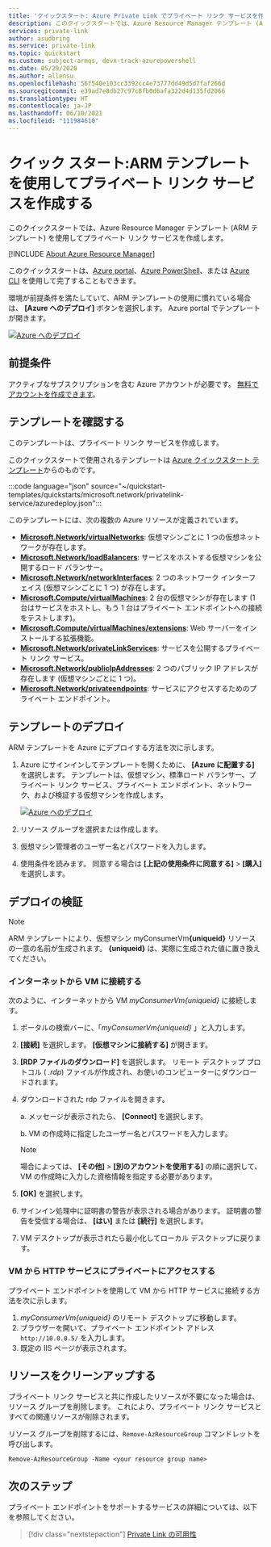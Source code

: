 ```yaml
---
title: 'クイックスタート: Azure Private Link でプライベート リンク サービスを作成する'
description: このクイックスタートでは、Azure Resource Manager テンプレート (ARM テンプレート) を使用してプライベート リンク サービスを作成します。
services: private-link
author: asudbring
ms.service: private-link
ms.topic: quickstart
ms.custom: subject-armqs, devx-track-azurepowershell
ms.date: 05/29/2020
ms.author: allensu
ms.openlocfilehash: 56f540e103cc3392cc4e73777dd49d5d7faf266d
ms.sourcegitcommit: e39ad7e8db27c97c8fb0d6afa322d4d135fd2066
ms.translationtype: HT
ms.contentlocale: ja-JP
ms.lasthandoff: 06/10/2021
ms.locfileid: "111984610"
---
```

# <a name="quickstart-create-a-private-link-service-by-using-an-arm-template"></a>クイック スタート:ARM テンプレートを使用してプライベート リンク サービスを作成する

このクイックスタートでは、Azure Resource Manager テンプレート (ARM テンプレート) を使用してプライベート リンク サービスを作成します。

[!INCLUDE [About Azure Resource Manager](../../includes/resource-manager-quickstart-introduction.md)]

このクイックスタートは、[Azure portal](create-private-link-service-portal.md)、[Azure PowerShell](create-private-link-service-powershell.md)、または [Azure CLI](create-private-link-service-cli.md) を使用して完了することもできます。

環境が前提条件を満たしていて、ARM テンプレートの使用に慣れている場合は、 **[Azure へのデプロイ]** ボタンを選択します。 Azure portal でテンプレートが開きます。

[![Azure へのデプロイ](../media/template-deployments/deploy-to-azure.svg)](https://portal.azure.com/#create/Microsoft.Template/uri/https%3A%2F%2Fraw.githubusercontent.com%2FAzure%2Fazure-quickstart-templates%2Fmaster%2Fquickstarts%2Fmicrosoft.network%2Fprivatelink-service%2Fazuredeploy.json)

## <a name="prerequisites"></a>前提条件

アクティブなサブスクリプションを含む Azure アカウントが必要です。 [無料でアカウントを作成できます](https://azure.microsoft.com/free/?WT.mc_id=A261C142F)。

## <a name="review-the-template"></a>テンプレートを確認する

このテンプレートは、プライベート リンク サービスを作成します。

このクイックスタートで使用されるテンプレートは [Azure クイックスタート テンプレート](https://azure.microsoft.com/resources/templates/privatelink-service/)からのものです。

:::code language="json" source="~/quickstart-templates/quickstarts/microsoft.network/privatelink-service/azuredeploy.json":::

このテンプレートには、次の複数の Azure リソースが定義されています。

- [**Microsoft.Network/virtualNetworks**](/azure/templates/microsoft.network/virtualnetworks): 仮想マシンごとに 1 つの仮想ネットワークが存在します。
- [**Microsoft.Network/loadBalancers**](/azure/templates/microsoft.network/loadBalancers): サービスをホストする仮想マシンを公開するロード バランサー。
- [**Microsoft.Network/networkInterfaces**](/azure/templates/microsoft.network/networkinterfaces): 2 つのネットワーク インターフェイス (仮想マシンごとに 1 つ) が存在します。
- [**Microsoft.Compute/virtualMachines**](/azure/templates/microsoft.compute/virtualmachines): 2 台の仮想マシンが存在します (1 台はサービスをホストし、もう 1 台はプライベート エンドポイントへの接続をテストします)。
- [**Microsoft.Compute/virtualMachines/extensions**](/azure/templates/Microsoft.Compute/virtualMachines/extensions): Web サーバーをインストールする拡張機能。
- [**Microsoft.Network/privateLinkServices**](/azure/templates/microsoft.network/privateLinkServices): サービスを公開するプライベート リンク サービス。
- [**Microsoft.Network/publicIpAddresses**](/azure/templates/microsoft.network/publicIpAddresses): 2 つのパブリック IP アドレスが存在します (仮想マシンごとに 1 つ)。
- [**Microsoft.Network/privateendpoints**](/azure/templates/microsoft.network/privateendpoints): サービスにアクセスするためのプライベート エンドポイント。

## <a name="deploy-the-template"></a>テンプレートのデプロイ

ARM テンプレートを Azure にデプロイする方法を次に示します。

1. Azure にサインインしてテンプレートを開くために、 **[Azure に配置する]** を選択します。 テンプレートは、仮想マシン、標準ロード バランサー、プライベート リンク サービス、プライベート エンドポイント、ネットワーク、および検証する仮想マシンを作成します。

   [![Azure へのデプロイ](../media/template-deployments/deploy-to-azure.svg)](https://portal.azure.com/#create/Microsoft.Template/uri/https%3A%2F%2Fraw.githubusercontent.com%2FAzure%2Fazure-quickstart-templates%2Fmaster%2Fquickstarts%2Fmicrosoft.network%2Fprivatelink-service%2Fazuredeploy.json)

2. リソース グループを選択または作成します。
3. 仮想マシン管理者のユーザー名とパスワードを入力します。
4. 使用条件を読みます。 同意する場合は **[上記の使用条件に同意する]**  >  **[購入]** を選択します。

## <a name="validate-the-deployment"></a>デプロイの検証

> [!NOTE]
> ARM テンプレートにより、仮想マシン myConsumerVm<b>{uniqueid}</b> リソースの一意の名前が生成されます。 **{uniqueid}** は、実際に生成された値に置き換えてください。

### <a name="connect-to-a-vm-from-the-internet"></a>インターネットから VM に接続する

次のように、インターネットから VM _myConsumerVm{uniqueid}_ に接続します。

1.  ポータルの検索バーに、「_myConsumerVm{uniqueid}_ 」と入力します。

2.  **[接続]** を選択します。 **[仮想マシンに接続する]** が開きます。

3.  **[RDP ファイルのダウンロード]** を選択します。 リモート デスクトップ プロトコル ( _.rdp_) ファイルが作成され、お使いのコンピューターにダウンロードされます。

4.  ダウンロードされた rdp ファイルを開きます。

    a. メッセージが表示されたら、 **[Connect]** を選択します。

    b. VM の作成時に指定したユーザー名とパスワードを入力します。

    > [!NOTE]
    > 場合によっては、 **[その他]**  >  **[別のアカウントを使用する]** の順に選択して、VM の作成時に入力した資格情報を指定する必要があります。

5.  **[OK]** を選択します。

6.  サインイン処理中に証明書の警告が表示される場合があります。 証明書の警告を受信する場合は、 **[はい]** または **[続行]** を選択します。

7.  VM デスクトップが表示されたら最小化してローカル デスクトップに戻ります。

### <a name="access-the-http-service-privately-from-the-vm"></a>VM から HTTP サービスにプライベートにアクセスする

プライベート エンドポイントを使用して VM から HTTP サービスに接続する方法を次に示します。

1.  _myConsumerVm{uniqueid}_ のリモート デスクトップに移動します。
2.  ブラウザーを開いて、プライベート エンドポイント アドレス `http://10.0.0.5/` を入力します。
3.  既定の IIS ページが表示されます。

## <a name="clean-up-resources"></a>リソースをクリーンアップする

プライベート リンク サービスと共に作成したリソースが不要になった場合は、リソース グループを削除します。 これにより、プライベート リンク サービスとすべての関連リソースが削除されます。

リソース グループを削除するには、`Remove-AzResourceGroup` コマンドレットを呼び出します。

```azurepowershell-interactive
Remove-AzResourceGroup -Name <your resource group name>
```

## <a name="next-steps"></a>次のステップ


プライベート エンドポイントをサポートするサービスの詳細については、以下を参照してください。
> [!div class="nextstepaction"]
> [Private Link の可用性](private-link-overview.md#availability)
